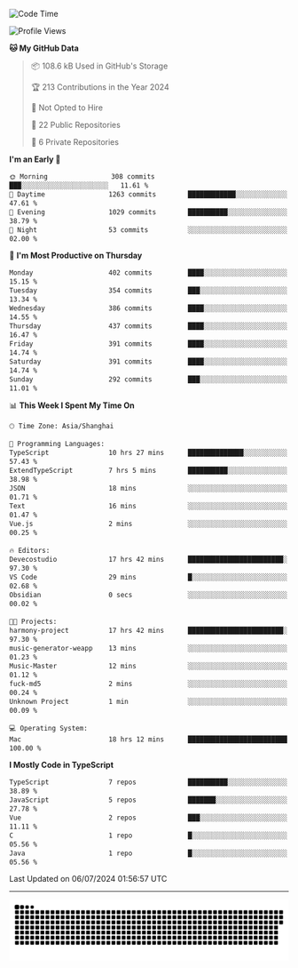 <!--
<picture>
  <source
    srcset="https://github-readme-stats.vercel.app/api?username=kevinxft&show_icons=true&theme=dark"
    media="(prefers-color-scheme: dark)"
  />
  <source
    srcset="https://github-readme-stats.vercel.app/api?username=kevinxft&show_icons=true"
    media="(prefers-color-scheme: light), (prefers-color-scheme: no-preference)"
  />
  <img src="https://github-readme-stats.vercel.app/api?username=kevinxft&show_icons=true" />
</picture>
-->

<!--START_SECTION:waka-->
![Code Time](http://img.shields.io/badge/Code%20Time-1%2C644%20hrs%2013%20mins-blue)

![Profile Views](http://img.shields.io/badge/Profile%20Views-7-blue)

**🐱 My GitHub Data** 

> 📦 108.6 kB Used in GitHub's Storage 
 > 
> 🏆 213 Contributions in the Year 2024
 > 
> 🚫 Not Opted to Hire
 > 
> 📜 22 Public Repositories 
 > 
> 🔑 6 Private Repositories 
 > 
**I'm an Early 🐤** 

```text
🌞 Morning                308 commits         ███░░░░░░░░░░░░░░░░░░░░░░   11.61 % 
🌆 Daytime                1263 commits        ████████████░░░░░░░░░░░░░   47.61 % 
🌃 Evening                1029 commits        ██████████░░░░░░░░░░░░░░░   38.79 % 
🌙 Night                  53 commits          ░░░░░░░░░░░░░░░░░░░░░░░░░   02.00 % 
```
📅 **I'm Most Productive on Thursday** 

```text
Monday                   402 commits         ████░░░░░░░░░░░░░░░░░░░░░   15.15 % 
Tuesday                  354 commits         ███░░░░░░░░░░░░░░░░░░░░░░   13.34 % 
Wednesday                386 commits         ████░░░░░░░░░░░░░░░░░░░░░   14.55 % 
Thursday                 437 commits         ████░░░░░░░░░░░░░░░░░░░░░   16.47 % 
Friday                   391 commits         ████░░░░░░░░░░░░░░░░░░░░░   14.74 % 
Saturday                 391 commits         ████░░░░░░░░░░░░░░░░░░░░░   14.74 % 
Sunday                   292 commits         ███░░░░░░░░░░░░░░░░░░░░░░   11.01 % 
```


📊 **This Week I Spent My Time On** 

```text
🕑︎ Time Zone: Asia/Shanghai

💬 Programming Languages: 
TypeScript               10 hrs 27 mins      ██████████████░░░░░░░░░░░   57.43 % 
ExtendTypeScript         7 hrs 5 mins        ██████████░░░░░░░░░░░░░░░   38.98 % 
JSON                     18 mins             ░░░░░░░░░░░░░░░░░░░░░░░░░   01.71 % 
Text                     16 mins             ░░░░░░░░░░░░░░░░░░░░░░░░░   01.47 % 
Vue.js                   2 mins              ░░░░░░░░░░░░░░░░░░░░░░░░░   00.25 % 

🔥 Editors: 
Devecostudio             17 hrs 42 mins      ████████████████████████░   97.30 % 
VS Code                  29 mins             █░░░░░░░░░░░░░░░░░░░░░░░░   02.68 % 
Obsidian                 0 secs              ░░░░░░░░░░░░░░░░░░░░░░░░░   00.02 % 

🐱‍💻 Projects: 
harmony-project          17 hrs 42 mins      ████████████████████████░   97.30 % 
music-generator-weapp    13 mins             ░░░░░░░░░░░░░░░░░░░░░░░░░   01.23 % 
Music-Master             12 mins             ░░░░░░░░░░░░░░░░░░░░░░░░░   01.12 % 
fuck-md5                 2 mins              ░░░░░░░░░░░░░░░░░░░░░░░░░   00.24 % 
Unknown Project          1 min               ░░░░░░░░░░░░░░░░░░░░░░░░░   00.09 % 

💻 Operating System: 
Mac                      18 hrs 12 mins      █████████████████████████   100.00 % 
```

**I Mostly Code in TypeScript** 

```text
TypeScript               7 repos             ██████████░░░░░░░░░░░░░░░   38.89 % 
JavaScript               5 repos             ███████░░░░░░░░░░░░░░░░░░   27.78 % 
Vue                      2 repos             ███░░░░░░░░░░░░░░░░░░░░░░   11.11 % 
C                        1 repo              █░░░░░░░░░░░░░░░░░░░░░░░░   05.56 % 
Java                     1 repo              █░░░░░░░░░░░░░░░░░░░░░░░░   05.56 % 
```




 Last Updated on 06/07/2024 01:56:57 UTC
<!--END_SECTION:waka-->

---

<picture>
  <source media="(prefers-color-scheme: dark)" srcset="https://raw.githubusercontent.com/kevinxft/kevinxft/output/github-contribution-grid-snake-dark.svg">
  <source media="(prefers-color-scheme: light)" srcset="https://raw.githubusercontent.com/kevinxft/kevinxft/output/github-contribution-grid-snake.svg">
  <img alt="github contribution grid snake animation" src="https://raw.githubusercontent.com/kevinxft/kevinxft/output/github-contribution-grid-snake.svg">
</picture>